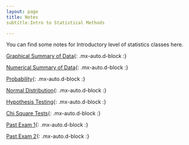 ```yaml
---
layout: page
title: Notes  
subtitle:Intro to Statistical Methods  

---
```

You can find some notes for Introductory level of statistics classes here.  


[Graphical Summary of Data](https://github.com/elainekjchiu/elainekjchiu.github.io/blob/master/Graphical%20Summary%20of%20data.pdf){: .mx-auto.d-block :}

[Numerical Summary of Data](https://github.com/elainekjchiu/elainekjchiu.github.io/blob/master/Numerical%20summary%20of%20data%2C%20Expectation%2C%20and%20standard%20Error.pdf){: .mx-auto.d-block :}

[Probability](https://github.com/elainekjchiu/elainekjchiu.github.io/blob/master/Probability%20.pdf){: .mx-auto.d-block :}

[Normal Distribution](https://github.com/elainekjchiu/elainekjchiu.github.io/blob/master/Normal%20curve%20.pdf){: .mx-auto.d-block :}

[Hypothesis Testing](https://github.com/elainekjchiu/elainekjchiu.github.io/blob/master/Hypothesis%20Testing.pdf){: .mx-auto.d-block :}

[Chi Square Tests](https://github.com/elainekjchiu/elainekjchiu.github.io/blob/master/Chi%20squared%20test.pdf){: .mx-auto.d-block :}

[Past Exam 1](https://github.com/elainekjchiu/elainekjchiu.github.io/blob/master/Midterm1_review.pdf){: .mx-auto.d-block :}

[Past Exam 2](https://github.com/elainekjchiu/elainekjchiu.github.io/blob/master/Midterm_2_Review.pdf){: .mx-auto.d-block :}


